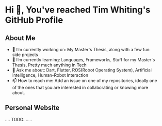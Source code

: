 # Hi 👋, You've reached Tim Whiting's GitHub Profile

## About Me
- 🔭 I’m currently working on: My Master's Thesis, along with a few fun side projects
- 🌱 I’m currently learning: Languages, Frameworks, Stuff for my Master's Thesis, Pretty much anything in Tech
- 💬 Ask me about: Dart, Flutter, ROS(Robot Operating System), Artificial Intelligence, Human-Robot Interaction
- 📫 How to reach me: Add an issue on one of my repositories, ideally one of the ones that you are interested in collaborating or knowing more about.

## Personal Website
.... TODO: .....
